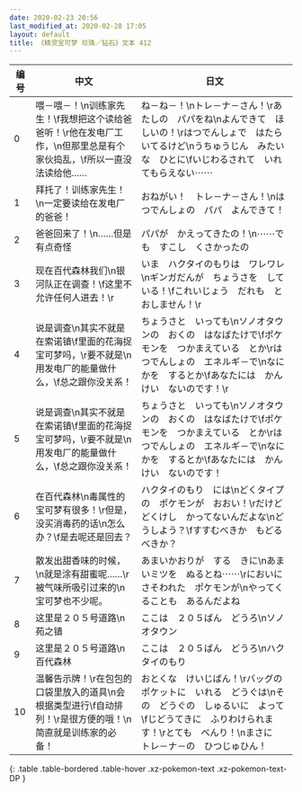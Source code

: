 ```yaml
---
date: 2020-02-23 20:56
last_modified_at: 2020-02-28 17:05
layout: default
title: 《精灵宝可梦 珍珠／钻石》文本 412
---
```

| 编号 | 中文 | 日文 |
| ---- | ---- | ---- |
| 0 | 喂－喂－！\n训练家先生！\f我想把这个读给爸爸听！\r他在发电厂工作，\n但那里总是有个家伙捣乱，\f所以一直没法读给他…… | ね－ね－！\nトレ－ナ－さん！\rあたしの　パパをね\nよんできて　ほしいの！\rはつでんしょで　はたらいてるけど\nうちゅうじん　みたいな　ひとに\fいじわるされて　いれてもらえない⋯⋯ |
| 1 | 拜托了！训练家先生！\n一定要读给在发电厂的爸爸！ | おねがい！　トレ－ナ－さん！\nはつでんしょの　パパ　よんできて！ |
| 2 | 爸爸回来了！\n……但是有点奇怪 | パパが　かえってきたの！\n⋯⋯でも　すこし　くさかったの |
| 3 | 现在百代森林我们\n银河队正在调查！\f这里不允许任何人进去！\r | いま　ハクタイのもりは　ワレワレ\nギンガだんが　ちょうさを　している！\fこれいじょう　だれも　とおしません！\r |
| 4 | 说是调查\n其实不就是在索诺镇\f里面的花海捉宝可梦吗，\r要不就是\n用发电厂的能量做什么，\f总之跟你没关系！ | ちょうさと　いっても\nソノオタウンの　おくの　はなばたけで\fポケモンを　つかまえている　とか\rはつでんしょの　エネルギ－で\nなにかを　するとか\fあなたには　かんけい　ないのです！\r |
| 5 | 说是调查\n其实不就是在索诺镇\f里面的花海捉宝可梦吗，\r要不就是\n用发电厂的能量做什么，\f总之跟你没关系！ | ちょうさと　いっても\nソノオタウンの　おくの　はなばたけで\fポケモンを　つかまえている　とか\rはつでんしょの　エネルギ－で\nなにかを　するとか\fあなたには　かんけい　ないのです！ |
| 6 | 在百代森林\n毒属性的宝可梦有很多！\r但是，没买消毒药的话\n怎么办？\f是去呢还是回去？ | ハクタイのもり　には\nどくタイプの　ポケモンが　おおい！\rだけど　どくけし　かってないんだよな\nどうしよう？\fすすむべきか　もどるべきか？ |
| 7 | 散发出甜香味的时候，\n就是涂有甜蜜呢……\r被气味所吸引过来的\n宝可梦也不少呢。 | あまいかおりが　する　きに\nあまいミツを　ぬるとね⋯⋯\rにおいに　さそわれた　ポケモンが\nやってくることも　あるんだよね |
| 8 | 这里是２０５号道路\n苑之镇 | ここは　２０５ばん　どうろ\nソノオタウン |
| 9 | 这里是２０５号道路\n百代森林 | ここは　２０５ばん　どうろ\nハクタイのもり |
| 10 | 温馨告示牌！\r在包包的口袋里放入的道具\n会根据类型进行\f自动排列！\r是很方便的哦！\n简直就是训练家的必备！ | おとくな　けいじばん！\rバッグの　ポケットに　いれる　どうぐは\nその　どうぐの　しゅるいに　よって\fじどうてきに　ふりわけられます！\rとても　べんり！\nまさに　トレ－ナ－の　ひつじゅひん！ |
{: .table .table-bordered .table-hover .xz-pokemon-text .xz-pokemon-text-DP }